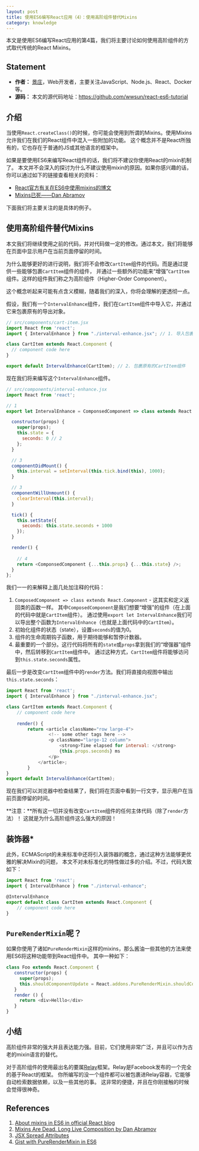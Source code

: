 ```yaml
---
layout: post
title: 使用ES6编写React应用（4）：使用高阶组件替代Mixins
category: knowledge
---
```


本文是使用ES6编写React应用的第4篇，我们将主要讨论如何使用高阶组件的方式取代传统的React Mixins。


<!--more-->

## Statement

- **作者：** [景庄](http://wwsun.github.com)，Web开发者，主要关注JavaScript、Node.js、React、Docker等。
- **源码：** 本文的源代码地址：https://github.com/wwsun/react-es6-tutorial

## 介绍

当使用`React.createClass()`的时候，你可能会使用到所谓的Mixins。使用Mixins允许我们在我们的React组件中混入一些附加的功能。
这个概念并不是React所独有的，它也存在于普通的JS或其他语言的框架中。

如果是要使用ES6来编写React组件的话，我们将不建议你使用React的mixin机制了。
本文并不会深入的探讨为什么不建议使用mixin的原因。如果你感兴趣的话，你可以通过如下的链接查看相关的资料：

- [React官方有关在ES6中使用mixins的博文](https://facebook.github.io/react/blog/2015/01/27/react-v0.13.0-beta-1.html#mixins)
- [Mixins已死——Dan Abramov](https://medium.com/@dan_abramov/mixins-are-dead-long-live-higher-order-components-94a0d2f9e750)

下面我们将主要关注的是具体的例子。

## 使用高阶组件替代Mixins

本文我们将继续使用之前的代码，并对代码做一定的修改。通过本文，我们将能够在页面中显示用户在当前页面停留的时间。

为什么能够更好的进行说明，我们将不会修改`CartItem`组件的代码。而是通过提供一些能够包裹`CartItem`组件的组件，
并通过一些额外的功能来“增强”`CartItem`组件。这样的组件我们称之为高阶组件（Higher-Order Component）。

这个概念听起来可能有点含义模糊，随着我们的深入，你将会理解的更透彻一点。

假设，我们有一个`IntervalEnhance`组件，我们在`CartItem`组件中导入它，并通过它来包裹原有的导出对象。

```javascript
// src/components/cart-item.jsx
import React from 'react';
import { IntervalEnhance } from "./interval-enhance.jsx"; // 1. 导入包裹组件

class CartItem extends React.Component {
  // component code here
}

export default IntervalEnhance(CartItem); // 2. 包裹原有的CartItem组件
```

现在我们将来编写这个`IntervalEnhance`组件。

```javascript
// src/components/interval-enhance.jsx
import React from 'react';

// 1
export let IntervalEnhance = ComponsedComponent => class extends React.Component {

  constructor(props) {
    super(props);
    this.state = {
      seconds: 0 // 2
    };
  }

  // 3
  componentDidMount() {
    this.interval = setInterval(this.tick.bind(this), 1000);
  }

  // 3
  componentWillUnmount() {
    clearInterval(this.interval);
  }

  tick() {
    this.setState({
      seconds: this.state.seconds + 1000
    });
  }

  render() {
    
    // 4
    return <ComponsedComponent {...this.props} {...this.state} />;
  }
};
```

我们一一的来解释上面几处加注释的代码：

1. `ComposedComponent => class extends React.Component` - 这其实和定义返回类的函数一样。
其中`ComposedComponent`是我们想要“增强”的组件（在上面的代码中就是`CartItem`组件）。
通过使用`export let IntervalEnhance`我们可以导出整个函数为`IntervalEnhance`（也就是上面代码中的`CartItem`）。
2. 初始化组件的状态（state），设置`seconds`的值为0。
3. 组件的生命周期钩子函数，用于期待能够和暂停计数器。
4. 最重要的一个部分。这行代码将所有的`state`或`props`拿到我们的“增强器”组件中，然后转移到`CartItem`组件中。
通过这种方式，`CartItem`组件将能够访问到`this.state.seconds`属性。

最后一步是改变`CartItem`组件中的`render`方法。我们将直接向视图中输出`this.state.seconds`：

```javascript
import React from 'react';
import { IntervalEnhance } from "./interval-enhance.jsx";

class CartItem extends React.Component {
    // component code here
    
    render() {
        return <article className="row large-4">
                <!-- some other tags here -->                    
                <p className="large-12 column">
                    <strong>Time elapsed for interval: </strong>
                    {this.props.seconds} ms
                </p>    
            </article>;
        }
}
export default IntervalEnhance(CartItem);
```

现在我们可以浏览器中检查结果了，我们将在页面中看到一行文字，显示用户在当前页面停留的时间。

**注意：**所有这一切并没有改变`CartItem`组件的任何主体代码（除了`render`方法）！
这就是为什么高阶组件这么强大的原因！

## 装饰器*

此外，ECMAScript的未来标准中还将引入装饰器的概念，通过这种方法能够更优雅的解决Mixin的问题，
本文不对未标准化的特性做过多的介绍。不过，代码大致如下：

```javascript
import React from 'react';
import { IntervalEnhance } from "./interval-enhance";

@IntervalEnhance
export default class CartItem extends React.Component {
    // component code here
}
```

## `PureRenderMixin`呢？

如果你使用了诸如`PureRenderMixin`这样的mixins，那么酱油一些其他的方法来使用ES6将这种功能带到React组件中。
其中一种如下：

```javascript
class Foo extends React.Component {
   constructor(props) {
     super(props);
     this.shouldComponentUpdate = React.addons.PureRenderMixin.shouldComponentUpdate.bind(this);
   }
   render () {
     return <div>Helllo</div>
   }
}
```

## 小结

高阶组件非常的强大并且表达能力强。目前，它们使用非常广泛，并且可以作为古老的mixin语言的替代。

对于高阶组件的使用最出名的要属[Relay]()框架。Relay是Facebook发布的一个完全的基于React的框架。
你所编写的没一个组件都可以被包裹进Relay容器，它能够自动检索数据依赖，以及一些其他的事。
这非常的便捷，并且在你刚接触的时候会觉得很神奇。

## References

1. [About mixins in ES6 in official React blog](https://facebook.github.io/react/blog/2015/01/27/react-v0.13.0-beta-1.html#mixins)
1. [Mixins Are Dead. Long Live Composition by Dan Abramov](https://medium.com/@dan_abramov/mixins-are-dead-long-live-higher-order-components-94a0d2f9e750)
1. [JSX Spread Attributes](https://facebook.github.io/react/docs/jsx-spread.html)
1. [Gist with PureRenderMixin in ES6](https://gist.github.com/ryanflorence/a93fd88d93cbf42d4d24)